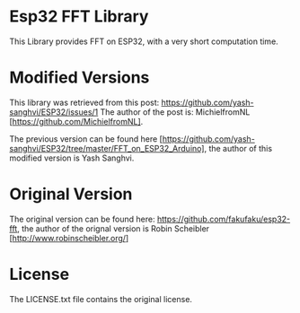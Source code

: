 Esp32 FFT Library
=================

This Library provides FFT on ESP32, with a very short computation time.

Modified Versions
=================
This library was retrieved from this post: https://github.com/yash-sanghvi/ESP32/issues/1
The author of the post is: MichielfromNL [https://github.com/MichielfromNL].

The previous version can be found here [https://github.com/yash-sanghvi/ESP32/tree/master/FFT_on_ESP32_Arduino], the author of this modified version is Yash Sanghvi.

Original Version
================
The original version can be found here: https://github.com/fakufaku/esp32-fft, the author of the orignal version is Robin Scheibler [http://www.robinscheibler.org/]


License
=======
The LICENSE.txt file contains the original license.
